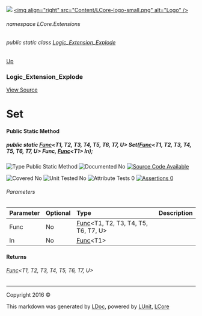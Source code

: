 ![](Content/LCore-banner-small.png "")
[&lt;img align=&quot;right&quot; src=&quot;Content/LCore-logo-small.png&quot; alt=&quot;Logo&quot; /&gt;](../README.md)

###### namespace LCore.Extensions

###### public static class [Logic_Extension_Explode](docs/Logic_Extension_Explode.md)
[Up](docs/Logic_Extension_Explode.md)

### Logic_Extension_Explode
[View Source](Dynamic%20Code/CodeExplode/Logic_Extension_Explode.cs)

# Set

#### Public Static Method

##### public static <a href="https://msdn.microsoft.com/en-us/library/dd289456.aspx" alt="" target="_blank">Func</a>&lt;T1, T2, T3, T4, T5, T6, T7, U&gt; Set(<a href="https://msdn.microsoft.com/en-us/library/dd289456.aspx" alt="" target="_blank">Func</a>&lt;T1, T2, T3, T4, T5, T6, T7, U&gt; Func, <a href="https://msdn.microsoft.com/en-us/library/bb534960.aspx" alt="" target="_blank">Func</a>&lt;T1&gt; In);

![Type Public Static Method](http://b.repl.ca/v1/Type-Public%20Static%20Method-blue.png "")     ![Documented No](http://b.repl.ca/v1/Documented-No-red.png "") [![Source Code Available](http://b.repl.ca/v1/Source%20Code-Available-brightgreen.png "")](Dynamic%20Code/CodeExplode/Logic_Extension_Explode.cs#L2805)

![Covered No](http://b.repl.ca/v1/Covered-No-red.png "") ![Unit Tested No](http://b.repl.ca/v1/Unit%20Tested-No-lightgrey.png "") ![Attribute Tests 0](http://b.repl.ca/v1/Attribute%20Tests-0-lightgrey.png "") [![Assertions 0](http://b.repl.ca/v1/Assertions-0-lightgrey.png "")](Dynamic%20Code/CodeExplode/Logic_Extension_Explode.cs)

###### Parameters

Parameter | Optional | Type | Description
:---  | :---  | :---  | :--- 
Func | No | <a href="https://msdn.microsoft.com/en-us/library/dd289456.aspx" alt="" target="_blank">Func</a>&lt;T1, T2, T3, T4, T5, T6, T7, U&gt; | 
In | No | <a href="https://msdn.microsoft.com/en-us/library/bb534960.aspx" alt="" target="_blank">Func</a>&lt;T1&gt; | 


#### Returns

###### <a href="https://msdn.microsoft.com/en-us/library/dd289456.aspx" alt="" target="_blank">Func</a>&lt;T1, T2, T3, T4, T5, T6, T7, U&gt;



---

Copyright 2016 &copy; [](../README.md) [](../TableOfContents.md)

This markdown was generated by [LDoc](https://github.com/CodeSingularity/LDoc), powered by [LUnit](https://github.com/CodeSingularity/LUnit), [LCore](https://github.com/CodeSingularity/LCore)
